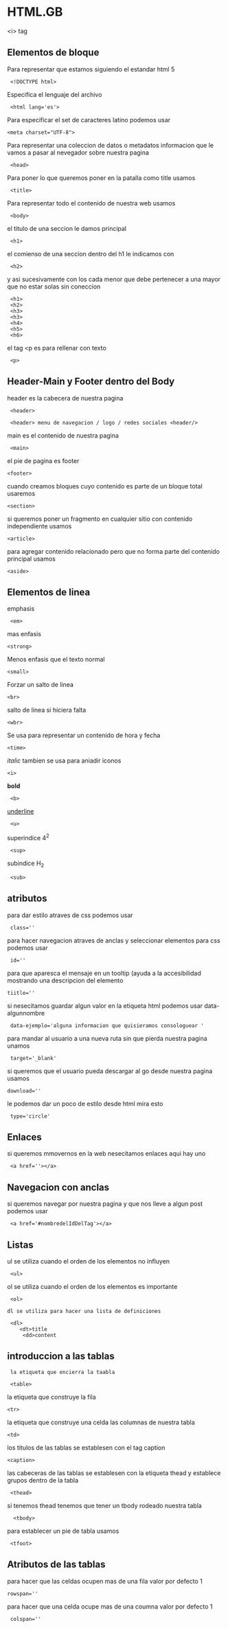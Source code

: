# HTML.__GB__
&lt;i> tag
## Elementos de bloque

Para representar que estamos siguiendo el estandar html 5
```http
 <!DOCTYPE html>
```
Especifica el lenguaje del archivo
 ```http
  <html lang='es'>
 ```
 Para especificar el set de caracteres latino podemos usar
  ```http
  <meta charset="UTF-8">
 ```
 Para representar una coleccion de datos o metadatos informacion que le vamos a pasar al nevegador sobre nuestra pagina
 
 ```http
  <head>
 ```
 Para poner lo que queremos poner en la patalla como title usamos
 ```http
  <title>
 ```
 Para representar todo el contenido de nuestra web usamos 
 ```http
  <body>
 ```
 el titulo de una seccion le damos principal
 ```http
  <h1>
 ```
 el comienso de una seccion dentro del h1 le indicamos con
 ```http
  <h2>
 ```
 y asi sucesivamente con los <hn> cada <hn> menor que debe pertenecer a una <hn> mayor que no estar solas sin coneccion
 ```http
  <h1>
  <h2>
  <h3>
  <h3>
  <h4>
  <h5>
  <h6>
 ```
 el tag <p es para rellenar con  texto
 ```http
  <p>
 ```
 ## Header-Main y Footer dentro del Body
   
 header es la cabecera de nuestra pagina
 ```http
  <header>
 ```
 ```http
  <header> menu de navegacion / logo / redes sociales <header/>
 ```
 main es el contenido de nuestra pagina
 ```http
  <main>
 ```
 el pie de pagina es footer
 ```http
 <footer>
 ```
 cuando creamos bloques cuyo contenido es parte de un bloque total usaremos
   ```http
  <section>
 ```
 si queremos poner un fragmento en cualquier sitio con contenido independiente usamos
   ```http
  <article>
 ```
 para agregar contenido relacionado pero que no forma parte del contenido principal usamos 
  ```http
  <aside>
 ```
## Elementos de linea
 emphasis
 ```http
  <em>
 ```
 mas enfasis
  ```http
  <strong>
 ```
 Menos enfasis que el texto normal
  ```http
  <small>
 ```
 Forzar un salto de linea
  ```http
  <br>
 ```
 salto de linea si hiciera falta
  ```http
  <wbr>
 ```
 Se usa para representar un contenido de hora y fecha
  ```http
  <time>
 ```
 <i>italic</i> tambien se usa para aniadir iconos
  ```http
  <i>
 ```
 <b>bold</b>
 ```http
  <b>
 ```
 <u>underline</u>
 ```http
  <u>
 ```
 superindice 4<sup>2</sup>
 ```http
  <sup>
 ```
   subindice H<sub>2</sub>
 ```http
  <sub>
 ```
 ## atributos
   para dar estilo atraves de css podemos usar 
 ```http
  class=''
 ```
  para hacer navegacion atraves de anclas y seleccionar elementos para css podemos usar 
 ```http
  id=''
 ```
 para que aparesca el mensaje en un tooltip (ayuda a la accesibilidad mostrando una descripcion del elemento
  ```http
  tiitle=''
 ```
 si nesecitamos guardar algun valor en la etiqueta html podemos usar data-algunnombre
 ```http
  data-ejemplo='alguna informacion que quisieramos consologuear '
 ```
   para mandar al usuario a una nueva ruta sin que pierda nuestra pagina unamos 
 ```http
  target='_blank'
 ```
  si queremos que el usuario pueda descargar al go desde nuestra pagina usamos
  ```http
  download=''
 ```
 le podemos dar un poco de estilo desde html mira esto
 ```http
  type='circle'
 ```
 ## Enlaces
   si queremos mmovernos en la web nesecitamos enlaces aqui hay uno
  ```http
   <a href=''></a>
 ```
 ## Navegacion con anclas
   si queremos navegar por nuestra pagina y que nos lleve a algun post podemos usar
  ```http
   <a href='#nombredelIdDelTag'></a>
 ```
 ## Listas
   ul se utiliza cuando el orden de los elementos no influyen
 ```http
  <ul>
 ``` 
   ol se utiliza cuando el orden de los elementos es importante
 ```http
  <ol>
 ```
    dl se utiliza para hacer una lista de definiciones
 ```http
  <dl>
     <dt>title
      <dd>content
 ```
 ## introduccion a las tablas
     la etiqueta que encierra la taabla
 ```http
  <table>
 ```
   la etiqueta que construye la fila
  ```http
  <tr>
 ```
   la etiqueta que construye una celda las columnas de nuestra tabla
  ```http
  <td>
 ```
  los titulos de las tablas se  establesen con el tag caption
   ```http
  <caption>
 ```
  las cabeceras de las tablas se establesen con la etiqueta thead y establece grupos dentro de la tabla 
 ```http
  <thead>
 ```
 si tenemos thead tenemos que tener un tbody rodeado nuestra tabla
```http
  <tbody>
 ```
 para establecer un pie de tabla usamos
 ```http
  <tfoot>
 ```
 ## Atributos de las tablas
   para hacer que las celdas ocupen mas de una fila valor por defecto 1
   ```http
  rowspan=''
 ```
  para hacer que una celda ocupe mas de una coumna valor por defecto 1
 ```http
  colspan=''
 ```
   
